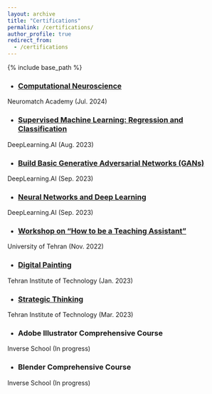 ```yaml
---
layout: archive
title: "Certifications"
permalink: /certifications/
author_profile: true
redirect_from:
  - /certifications
---
```


{% include base_path %}

<!-- ## Download -->

<!-- To Download my latest CV, click [here](/files/AvisaFallah-StrategicThinking.jpg) -->



* ### [Computational Neuroscience](https://portal.neuromatchacademy.org/certificate/33ebec7b-e433-4ed2-a093-579372674586)
Neuromatch Academy (Jul. 2024)

* ### [Supervised Machine Learning: Regression and Classification](https://www.coursera.org/account/accomplishments/verify/5KDBKZAYQ9H5)
DeepLearning.AI (Aug. 2023)

* ### [Build Basic Generative Adversarial Networks (GANs)](https://www.coursera.org/account/accomplishments/verify/JH6HZY5TL4V4)
DeepLearning.AI (Sep. 2023)

* ### [Neural Networks and Deep Learning](https://www.coursera.org/account/accomplishments/verify/WAKDC5FA3R5J)
DeepLearning.AI (Sep. 2023)

* ### [Workshop on “How to be a Teaching Assistant”](/files/AvisaFallah-TA.png)
University of Tehran (Nov. 2022)

* ### [Digital Painting](/files/AvisaFallah-DigitalPainting.jpg)
Tehran Institute of Technology (Jan. 2023)

* ### [Strategic Thinking](/files/AvisaFallah-StrategicThinking.jpg)
Tehran Institute of Technology (Mar. 2023)

* ### Adobe Illustrator Comprehensive Course 
Inverse School (In progress)

* ### Blender Comprehensive Course
Inverse School (In progress)


<!-- {% include base_path %}

Education
======
* B.S. in GitHub, GitHub University, 2012
* M.S. in Jekyll, GitHub University, 2014
* Ph.D in Version Control Theory, GitHub University, 2018 (expected)

Work experience
======
* Summer 2015: Research Assistant
  * Github University
  * Duties included: Tagging issues
  * Supervisor: Professor Git

* Fall 2015: Research Assistant
  * Github University
  * Duties included: Merging pull requests
  * Supervisor: Professor Hub
  
Skills
======
* Skill 1
* Skill 2
  * Sub-skill 2.1
  * Sub-skill 2.2
  * Sub-skill 2.3
* Skill 3

Publications
======
  <ul>{% for post in site.publications %}
    {% include archive-single-cv.html %}
  {% endfor %}</ul>
  
Talks
======
  <ul>{% for post in site.talks %}
    {% include archive-single-talk-cv.html %}
  {% endfor %}</ul>
  
Teaching
======
  <ul>{% for post in site.teaching %}
    {% include archive-single-cv.html %}
  {% endfor %}</ul>
  
Service and leadership
======
* Currently signed in to 43 different slack teams -->
